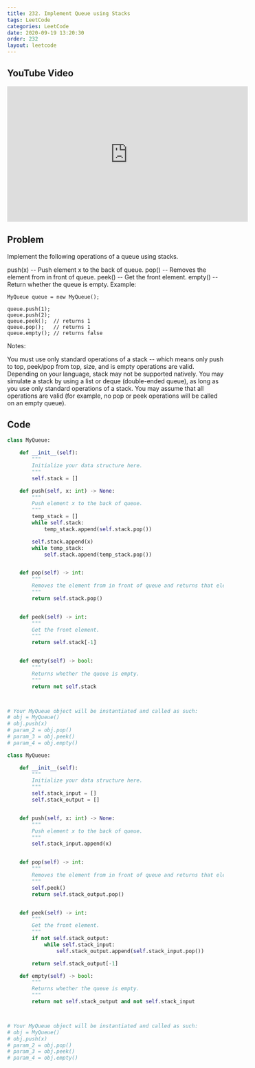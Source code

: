 ```yaml
---
title: 232. Implement Queue using Stacks
tags: LeetCode
categories: LeetCode
date: 2020-09-19 13:20:30
order: 232
layout: leetcode
---
```


## YouTube Video

<iframe width="560" height="315" src="https://www.youtube.com/embed/G-xV4m6G2C8" frameborder="0" allow="accelerometer; autoplay; clipboard-write; encrypted-media; gyroscope; picture-in-picture" allowfullscreen></iframe>

## Problem

Implement the following operations of a queue using stacks.

push(x) -- Push element x to the back of queue.
pop() -- Removes the element from in front of queue.
peek() -- Get the front element.
empty() -- Return whether the queue is empty.
Example:

```
MyQueue queue = new MyQueue();

queue.push(1);
queue.push(2);
queue.peek();  // returns 1
queue.pop();   // returns 1
queue.empty(); // returns false
```

Notes:

You must use only standard operations of a stack -- which means only push to top, peek/pop from top, size, and is empty operations are valid.
Depending on your language, stack may not be supported natively. You may simulate a stack by using a list or deque (double-ended queue), as long as you use only standard operations of a stack.
You may assume that all operations are valid (for example, no pop or peek operations will be called on an empty queue).

## Code

```python
class MyQueue:

    def __init__(self):
        """
        Initialize your data structure here.
        """
        self.stack = []

    def push(self, x: int) -> None:
        """
        Push element x to the back of queue.
        """
        temp_stack = []
        while self.stack:
            temp_stack.append(self.stack.pop())

        self.stack.append(x)
        while temp_stack:
            self.stack.append(temp_stack.pop())


    def pop(self) -> int:
        """
        Removes the element from in front of queue and returns that element.
        """
        return self.stack.pop()


    def peek(self) -> int:
        """
        Get the front element.
        """
        return self.stack[-1]


    def empty(self) -> bool:
        """
        Returns whether the queue is empty.
        """
        return not self.stack



# Your MyQueue object will be instantiated and called as such:
# obj = MyQueue()
# obj.push(x)
# param_2 = obj.pop()
# param_3 = obj.peek()
# param_4 = obj.empty()
```

```python
class MyQueue:

    def __init__(self):
        """
        Initialize your data structure here.
        """
        self.stack_input = []
        self.stack_output = []


    def push(self, x: int) -> None:
        """
        Push element x to the back of queue.
        """
        self.stack_input.append(x)


    def pop(self) -> int:
        """
        Removes the element from in front of queue and returns that element.
        """
        self.peek()
        return self.stack_output.pop()


    def peek(self) -> int:
        """
        Get the front element.
        """
        if not self.stack_output:
            while self.stack_input:
                self.stack_output.append(self.stack_input.pop())

        return self.stack_output[-1]

    def empty(self) -> bool:
        """
        Returns whether the queue is empty.
        """
        return not self.stack_output and not self.stack_input



# Your MyQueue object will be instantiated and called as such:
# obj = MyQueue()
# obj.push(x)
# param_2 = obj.pop()
# param_3 = obj.peek()
# param_4 = obj.empty()
```
